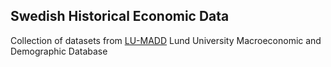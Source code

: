 Swedish Historical Economic Data
------------
	
Collection of datasets from [LU-MADD](http://www.ehl.lu.se/database/LU-MADD/) Lund University Macroeconomic and Demographic Database
